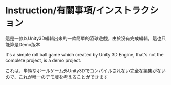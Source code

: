 # Instruction/有關事項/インストラクション

這是一款以Unity3D編輯出來的一款簡單的滾球遊戲，由於沒有完成編輯，這也只能算是Demo版本

It's a simple roll ball game which created by Unity 3D Engine, that's not the complete project, is a demo project.

これは、単純なボールゲーム外Unity3Dでコンパイルされない完全な編集がないので、これが唯一のデモ版を考えることができます
